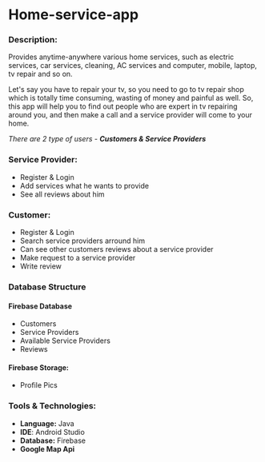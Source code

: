# Home-service-app

### Description: 
Provides anytime-anywhere various home services, such as electric services, car services, cleaning, AC services and computer, mobile, laptop, tv repair and so on. 

Let's say you have to repair your tv, so you need to go to tv repair shop which is totally time consuming, wasting of money and painful as well. So, this app will help you to find out people who are expert in tv repairing around you, and then make a call and a service provider will come to your home.

*There are 2 type of users - __Customers & Service Providers__*

### Service Provider:

* Register & Login
* Add services what he wants to provide
* See all reviews about him

### Customer:

* Register & Login
* Search service providers arround him
* Can see other customers reviews about a service provider 
* Make request to a service provider 
* Write review

### Database Structure

#### Firebase Database
* Customers
* Service Providers
* Available Service Providers
* Reviews
#### Firebase Storage:
* Profile Pics

### Tools & Technologies:

- __Language:__ Java
- __IDE__: Android Studio
- __Database:__ Firebase
- __Google Map Api__
